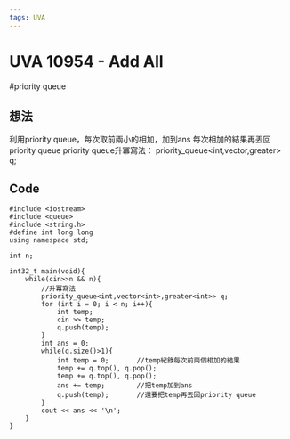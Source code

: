 ```yaml
---
tags: UVA
---
```

# UVA 10954 - Add All
#priority queue

## 想法
利用priority queue，每次取前兩小的相加，加到ans
每次相加的結果再丟回priority queue
priority queue升冪寫法： priority_queue<int,vector<int>,greater<int>> q;

## Code
```c=
#include <iostream>
#include <queue>
#include <string.h>
#define int long long
using namespace std;

int n;

int32_t main(void){
    while(cin>>n && n){
        //升冪寫法
        priority_queue<int,vector<int>,greater<int>> q;
        for (int i = 0; i < n; i++){
            int temp;
            cin >> temp;
            q.push(temp);
        }
        int ans = 0;
        while(q.size()>1){
            int temp = 0;       //temp紀錄每次前兩個相加的結果
            temp += q.top(), q.pop();
            temp += q.top(), q.pop();
            ans += temp;        //把temp加到ans
            q.push(temp);       //還要把temp再丟回priority queue
        }
        cout << ans << '\n';
    }
}
```